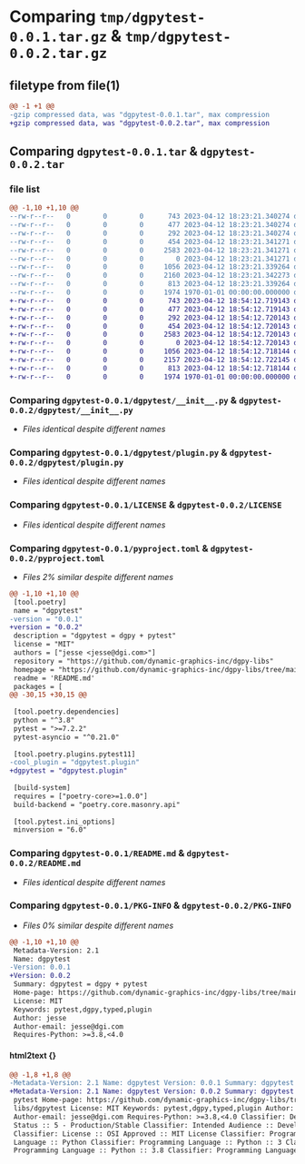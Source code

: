 # Comparing `tmp/dgpytest-0.0.1.tar.gz` & `tmp/dgpytest-0.0.2.tar.gz`

## filetype from file(1)

```diff
@@ -1 +1 @@
-gzip compressed data, was "dgpytest-0.0.1.tar", max compression
+gzip compressed data, was "dgpytest-0.0.2.tar", max compression
```

## Comparing `dgpytest-0.0.1.tar` & `dgpytest-0.0.2.tar`

### file list

```diff
@@ -1,10 +1,10 @@
--rw-r--r--   0        0        0      743 2023-04-12 18:23:21.340274 dgpytest-0.0.1/dgpytest/__init__.py
--rw-r--r--   0        0        0      477 2023-04-12 18:23:21.340274 dgpytest-0.0.1/dgpytest/__main__.py
--rw-r--r--   0        0        0      292 2023-04-12 18:23:21.340274 dgpytest-0.0.1/dgpytest/_meta.py
--rw-r--r--   0        0        0      454 2023-04-12 18:23:21.341271 dgpytest-0.0.1/dgpytest/hooks.py
--rw-r--r--   0        0        0     2583 2023-04-12 18:23:21.341271 dgpytest-0.0.1/dgpytest/plugin.py
--rw-r--r--   0        0        0        0 2023-04-12 18:23:21.341271 dgpytest-0.0.1/dgpytest/py.typed
--rw-r--r--   0        0        0     1056 2023-04-12 18:23:21.339264 dgpytest-0.0.1/LICENSE
--rw-r--r--   0        0        0     2160 2023-04-12 18:23:21.342273 dgpytest-0.0.1/pyproject.toml
--rw-r--r--   0        0        0      813 2023-04-12 18:23:21.339264 dgpytest-0.0.1/README.md
--rw-r--r--   0        0        0     1974 1970-01-01 00:00:00.000000 dgpytest-0.0.1/PKG-INFO
+-rw-r--r--   0        0        0      743 2023-04-12 18:54:12.719143 dgpytest-0.0.2/dgpytest/__init__.py
+-rw-r--r--   0        0        0      477 2023-04-12 18:54:12.719143 dgpytest-0.0.2/dgpytest/__main__.py
+-rw-r--r--   0        0        0      292 2023-04-12 18:54:12.720143 dgpytest-0.0.2/dgpytest/_meta.py
+-rw-r--r--   0        0        0      454 2023-04-12 18:54:12.720143 dgpytest-0.0.2/dgpytest/hooks.py
+-rw-r--r--   0        0        0     2583 2023-04-12 18:54:12.720143 dgpytest-0.0.2/dgpytest/plugin.py
+-rw-r--r--   0        0        0        0 2023-04-12 18:54:12.720143 dgpytest-0.0.2/dgpytest/py.typed
+-rw-r--r--   0        0        0     1056 2023-04-12 18:54:12.718144 dgpytest-0.0.2/LICENSE
+-rw-r--r--   0        0        0     2157 2023-04-12 18:54:12.722145 dgpytest-0.0.2/pyproject.toml
+-rw-r--r--   0        0        0      813 2023-04-12 18:54:12.718144 dgpytest-0.0.2/README.md
+-rw-r--r--   0        0        0     1974 1970-01-01 00:00:00.000000 dgpytest-0.0.2/PKG-INFO
```

### Comparing `dgpytest-0.0.1/dgpytest/__init__.py` & `dgpytest-0.0.2/dgpytest/__init__.py`

 * *Files identical despite different names*

### Comparing `dgpytest-0.0.1/dgpytest/plugin.py` & `dgpytest-0.0.2/dgpytest/plugin.py`

 * *Files identical despite different names*

### Comparing `dgpytest-0.0.1/LICENSE` & `dgpytest-0.0.2/LICENSE`

 * *Files identical despite different names*

### Comparing `dgpytest-0.0.1/pyproject.toml` & `dgpytest-0.0.2/pyproject.toml`

 * *Files 2% similar despite different names*

```diff
@@ -1,10 +1,10 @@
 [tool.poetry]
 name = "dgpytest"
-version = "0.0.1"
+version = "0.0.2"
 description = "dgpytest = dgpy + pytest"
 license = "MIT"
 authors = ["jesse <jesse@dgi.com>"]
 repository = "https://github.com/dynamic-graphics-inc/dgpy-libs"
 homepage = "https://github.com/dynamic-graphics-inc/dgpy-libs/tree/main/libs/dgpytest"
 readme = 'README.md'
 packages = [
@@ -30,15 +30,15 @@
 
 [tool.poetry.dependencies]
 python = "^3.8"
 pytest = ">=7.2.2"
 pytest-asyncio = "^0.21.0"
 
 [tool.poetry.plugins.pytest11]
-cool_plugin = "dgpytest.plugin"
+dgpytest = "dgpytest.plugin"
 
 [build-system]
 requires = ["poetry-core>=1.0.0"]
 build-backend = "poetry.core.masonry.api"
 
 [tool.pytest.ini_options]
 minversion = "6.0"
```

### Comparing `dgpytest-0.0.1/README.md` & `dgpytest-0.0.2/README.md`

 * *Files identical despite different names*

### Comparing `dgpytest-0.0.1/PKG-INFO` & `dgpytest-0.0.2/PKG-INFO`

 * *Files 0% similar despite different names*

```diff
@@ -1,10 +1,10 @@
 Metadata-Version: 2.1
 Name: dgpytest
-Version: 0.0.1
+Version: 0.0.2
 Summary: dgpytest = dgpy + pytest
 Home-page: https://github.com/dynamic-graphics-inc/dgpy-libs/tree/main/libs/dgpytest
 License: MIT
 Keywords: pytest,dgpy,typed,plugin
 Author: jesse
 Author-email: jesse@dgi.com
 Requires-Python: >=3.8,<4.0
```

#### html2text {}

```diff
@@ -1,8 +1,8 @@
-Metadata-Version: 2.1 Name: dgpytest Version: 0.0.1 Summary: dgpytest = dgpy +
+Metadata-Version: 2.1 Name: dgpytest Version: 0.0.2 Summary: dgpytest = dgpy +
 pytest Home-page: https://github.com/dynamic-graphics-inc/dgpy-libs/tree/main/
 libs/dgpytest License: MIT Keywords: pytest,dgpy,typed,plugin Author: jesse
 Author-email: jesse@dgi.com Requires-Python: >=3.8,<4.0 Classifier: Development
 Status :: 5 - Production/Stable Classifier: Intended Audience :: Developers
 Classifier: License :: OSI Approved :: MIT License Classifier: Programming
 Language :: Python Classifier: Programming Language :: Python :: 3 Classifier:
 Programming Language :: Python :: 3.8 Classifier: Programming Language ::
```

